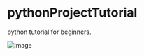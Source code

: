 # pythonProjectTutorial
python tutorial for beginners.

![image](https://github.com/peanutZLS/pythonProjectTutorial/assets/139115922/e485a2b9-dff3-4b3b-91f7-3b05dd13d266)
